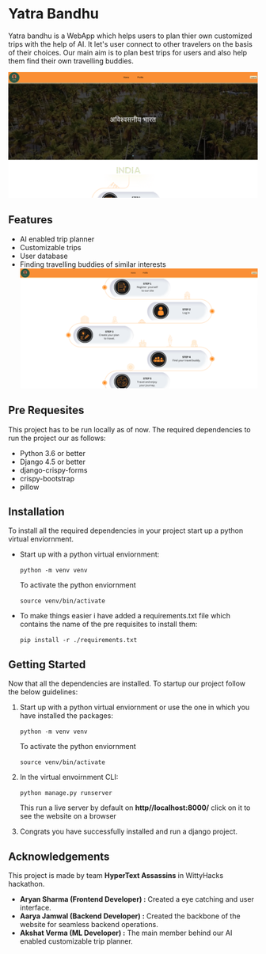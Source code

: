 # Yatra Bandhu

Yatra bandhu is a WebApp which helps users to plan thier own customized trips with the help of AI. It let's user connect to other travelers on the basis of their choices. Our main aim is to plan best trips for users and also help them find their own travelling buddies.

![Landing](./asset/Home.png)

## Features
* AI enabled trip planner
* Customizable trips
* User database
* Finding travelling buddies of similar interests
![Features](./asset/feature.png)

## Pre Requesites
This project has to be run locally as of now. The required dependencies to run the project our as follows:
* Python 3.6 or better
* Django 4.5 or better
* django-crispy-forms
* crispy-bootstrap
* pillow

## Installation
To install all the required dependencies in your project start up a python virtual enviornment.

* Start up with a python virtual enviornment:
    
    `python -m venv venv`
        
    To activate the python enviornment 

    `source venv/bin/activate`

* To make things easier i have added a requirements.txt file which contains the name of the pre requisites to install them:

    `pip install -r ./requirements.txt`


## Getting Started 

Now that all the dependencies are installed. To startup our project follow the below guidelines:

1. Start up with a python virtual enviornment or use the one in which you have installed the packages:
    
    `python -m venv venv`
    
    To activate the python enviornment 

    `source venv/bin/activate`

2. In the virtual envoirnment CLI:

    `python manage.py runserver`

    This run a live server by default on **http//localhost:8000/** click on it to see the website on a browser

3. Congrats you have successfully installed and run a django project.

## Acknowledgements

This project is made by team **HyperText Assassins** in WittyHacks hackathon.


- **Aryan Sharma (Frontend Developer) :** Created a eye catching and user interface.
- **Aarya Jamwal (Backend Developer) :** Created the backbone of the website for seamless backend operations.
- **Akshat Verma (ML Developer) :** The main member behind our AI enabled customizable trip planner.
